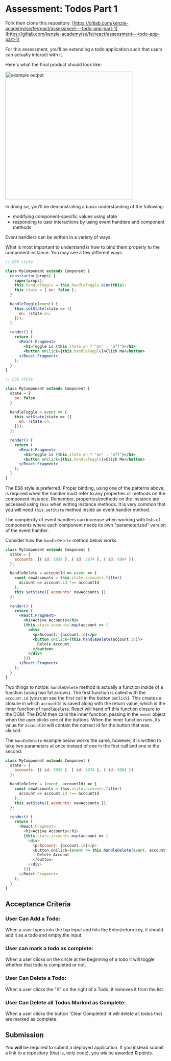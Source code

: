# Assessment: Todos Part 1


Fork then clone this repository: [https://gitlab.com/kenzie-academy/se/fe/react/assessment---todo-app-part-1](https://gitlab.com/kenzie-academy/se/fe/react/assessment---todo-app-part-1)



For this assessment, you'll be extending a todo application such that users can actually interact with it.

Here's what the final product should look like:

<img src="https://s3.us-east-2.amazonaws.com/files.kenzie.academy/frontend-q2/todo-part-1.gif" alt="example output" height="400px" />

In doing so, you'll be demonstrating a basic understanding of the following:

- modifying component-specific values using state
- responding to user interactions by using event handlers and component methods

Event handlers can be written in a variety of ways.

What is most important to understand is how to bind them properly to the component instance.
You may see a few different ways.

```jsx
// ES5 style

class MyComponent extends Component {
  constructor(props) {
    super(props);
    this.handleToggle = this.handleToggle.bind(this);
    this.state = { on: false };
  }

  handleToggle(event) {
    this.setState(state => ({
      on: !state.on;
    }));
  }

  render() {
    return (
      <React.Fragment>
        <h1>Toggle is {this.state.on ? "on" : "off"}</h1>
        <button onClick={this.handleToggle}>Click Me</button>
      </React.Fragment>
    );
  }
}
```

```jsx
// ES6 style

class MyComponent extends Component {
  state = {
    on: false
  }

  handleToggle = event => {
    this.setState(state => ({
      on: !state.on;
    }));
  };

  render() {
    return (
      <React.Fragment>
        <h1>Toggle is {this.state.on ? "on" : "off"}</h1>
        <button onClick={this.handleToggle}>Click Me</button>
      </React.Fragment>
    );
  }
}
```

The ES6 style is preferred. Proper binding, using one of the patterns above, is required when the handler must refer to any properties or methods on the component instance. Remember, properties/methods on the instance are accessed using `this` when writing instance methods. It is very common that you will need `this.setState` method inside an event handler method.

The complexity of event handlers can increase when working with lists of components where each component needs its own "parameterized" version of the event handler.

Consider how the `handleDelete` method below works.

```jsx
class MyComponent extends Component {
  state = {
    accounts: [{ id: 2938 }, { id: 3874 }, { id: 6984 }]
  };

  handleDelete = accountId => event => {
    const newAccounts = this.state.accounts.filter(
      account => account.id !== accountId
    );
    this.setState({ accounts: newAccounts });
  };

  render() {
    return (
      <React.Fragment>
        <h1>Active Accounts</h1>
        {this.state.accounts.map(account => (
          <div>
            <p>Account: {account.id}</p>
            <button onClick={this.handleDelete(account.id)}>
              Delete Account
            </button>
          </div>
        ))}
      </React.Fragment>
    );
  }
}
```

Two things to notice: `handleDelete` method is actually a function inside of a function (using two fat arrows). The first function is called with the `account.id` (you can see the first call in the button `onClick`). This creates a closure in which `accountId` is saved along with the return value, which is the inner function of `handleDelete`. React will hand off this function closure to the DOM. The DOM then calls the inner function, passing in the `event` object when the user clicks one of the buttons. When the inner function runs, its value for `accountId` will contain the correct id for the button that was clicked.

The `handleDelete` example below works the same, however, it is written to take two parameters at once instead of one in the first call and one in the second.

```js
class MyComponent extends Component {
  state = {
    accounts: [{ id: 2938 }, { id: 3874 }, { id: 6984 }]
  };

  handleDelete = (event, accountId) => {
    const newAccounts = this.state.accounts.filter(
      account => account.id !== accountId
    );
    this.setState({ accounts: newAccounts });
  };

  render() {
    return (
      <React.Fragment>
        <h1>Active Accounts</h1>
        {this.state.accounts.map(account => (
          <div>
            <p>Account: {account.id}</p>
            <button onClick={event => this.handleDelete(event, account.id)}>
              Delete Account
            </button>
          </div>
        ))}
      </React.Fragment>
    );
  }
}
```

## Acceptance Criteria

### User Can Add a Todo:

When a user types into the top input and hits the Enter/return key, it should add it as a todo and empty the input.

### User can mark a todo as complete:

When a user clicks on the circle at the beginning of a todo it will toggle whether that todo is completed or not.

### User Can Delete a Todo:

When a user clicks the "X" on the right of a Todo, it removes it from the list.

### User Can Delete all Todos Marked as Complete:

When a user clicks the button 'Clear Completed' it will delete all todos that are marked as complete.

## Submission

You **will** be required to submit a deployed application. If you instead
submit a link to a repository (that is, only code), you _will_ be awarded
**0** points.
